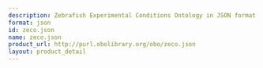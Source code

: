```yaml
---
description: Zebrafish Experimental Conditions Ontology in JSON format
format: json
id: zeco.json
name: zeco.json
product_url: http://purl.obolibrary.org/obo/zeco.json
layout: product_detail
---
```

